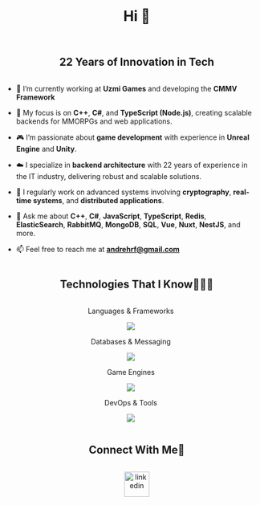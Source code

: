 <!--h1 without bottom border-->
<div id="user-content-toc">
  <ul align="center">
    <summary><h1 style="display: inline-block">Hi 👋</summary>
  </ul>
</div>

<!--h2 without bottom border-->
<div id="user-content-toc">
  <ul align="center">
    <summary><h2 style="display: inline-block">22 Years of Innovation in Tech</h2></summary>
  </ul>
</div>

<!--Intro start-->
- 🔭 I’m currently working at **Uzmi Games** and developing the **CMMV Framework**

- 🌱 My focus is on **C++**, **C#**, and **TypeScript (Node.js)**, creating scalable backends for MMORPGs and web applications.

- 🎮 I’m passionate about **game development** with experience in **Unreal Engine** and **Unity**.

- ☁️ I specialize in **backend architecture** with 22 years of experience in the IT industry, delivering robust and scalable solutions.

- 📝 I regularly work on advanced systems involving **cryptography**, **real-time systems**, and **distributed applications**.

- 💬 Ask me about **C++**, **C#**, **JavaScript**, **TypeScript**, **Redis**, **ElasticSearch**, **RabbitMQ**, **MongoDB**, **SQL**, **Vue**, **Nuxt**, **NestJS**, and more.

- 📫 Feel free to reach me at **andrehrf@gmail.com**
<!--Intro end-->

<!--h1 without bottom border-->
<div id="user-content-toc">
  <ul align="center">
    <summary><h2 style="display: inline-block">Technologies That I Know👨🏻‍💻</h2></summary>
  </ul>
</div>

<!--tech stack icons-->
<p align="center">Languages & Frameworks</p>
<p align="center">
  <a href="https://skillicons.dev">
    <img src="https://skillicons.dev/icons?i=cpp,cs,ts,js,nodejs,nestjs,vue,nuxt,html,css" />
  </a>
</p>
<p align="center">Databases & Messaging</p>
<p align="center">
  <a href="https://skillicons.dev">
    <img src="https://skillicons.dev/icons?i=redis,elasticsearch,mongodb,mysql,postgres,rabbitmq" />
  </a>
</p>
<p align="center">Game Engines</p>
<p align="center">
  <a href="https://skillicons.dev">
    <img src="https://skillicons.dev/icons?i=unity,unreal" />
  </a>
</p>
<p align="center">DevOps & Tools</p>
<p align="center">
  <a href="https://skillicons.dev">
    <img src="https://skillicons.dev/icons?i=docker,git,linux,github,nginx" />
  </a>
</p>

<!-- Connect with me -->
<!--h2 without bottom border-->
<div id="user-content-toc">
  <ul align="center">
    <summary><h2 style="display: inline-block">Connect With Me🤝</h2></summary>

<a href="https://www.linkedin.com/in/andrehrf/" target="blank"><img align="center" src="https://user-images.githubusercontent.com/88904952/234979284-68c11d7f-1acc-4f0c-ac78-044e1037d7b0.png" alt="linkedin" height="50" width="50" /></a>
</p>

  </ul>
</div>

